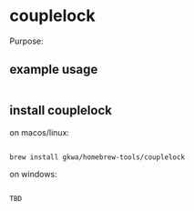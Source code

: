# couplelock

Purpose:


## example usage

```bash


```

## install couplelock


on macos/linux:
```bash

brew install gkwa/homebrew-tools/couplelock

```


on windows:

```powershell

TBD

```
